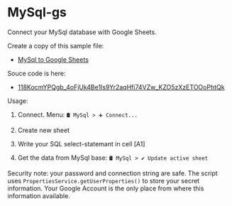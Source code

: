 # MySql-gs
Connect your MySql database with Google Sheets.

Create a copy of this sample file:

 - [MySql to Google Sheets](https://docs.google.com/spreadsheets/d/1h_XtVjxl0Kf90cIDjzoz_4gWBiSUOX-yUvTJiKGvoEI/copy)

Souce code is here:

 - [118KocmYPQgb_4oFjUk4Be1Is9Yr2aqHfi74VZw_KZO5zXzETOOoPhtQk](https://script.google.com/u/0/home/projects/118KocmYPQgb_4oFjUk4Be1Is9Yr2aqHfi74VZw_KZO5zXzETOOoPhtQk/edit)


Usage:

1. Connect. Menu:  `🛢️ MySql > ➕ Connect...`

2. Create new sheet

3. Write your SQL  select-statemant in cell [A1]

4. Get the data from MySql base: `🛢️ MySql > ✔️ Update active sheet`

Security note: your password and connection string are safe. The script uses `PropertiesService.getUserProperties()` to store your secret information. Your Google Account is the only place from where this information available.
